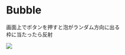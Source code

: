 # Bubble
画面上でボタンを押すと泡がランダム方向に出る  
枠に当たったら反射

<img src="https://user-images.githubusercontent.com/40752235/52393165-4cc0e500-2ae8-11e9-8770-9ef53d0aec21.png">
